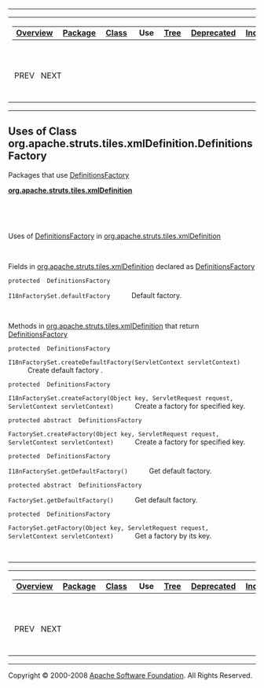------------------------------------------------------------------------

<span id="navbar_top"></span> [](#skip-navbar_top "Skip navigation links")

<table>
<colgroup>
<col width="50%" />
<col width="50%" />
</colgroup>
<tbody>
<tr class="odd">
<td align="left"><span id="navbar_top_firstrow"></span>
<table>
<tbody>
<tr class="odd">
<td align="left"><a href="../../../../../../overview-summary.html.md"><strong>Overview</strong></a> </td>
<td align="left"><a href="../package-summary.html.md"><strong>Package</strong></a> </td>
<td align="left"><a href="../../../../../../org/apache/struts/tiles/xmlDefinition/DefinitionsFactory.html.md" title="class in org.apache.struts.tiles.xmlDefinition"><strong>Class</strong></a> </td>
<td align="left"> <strong>Use</strong> </td>
<td align="left"><a href="../package-tree.html.md"><strong>Tree</strong></a> </td>
<td align="left"><a href="../../../../../../deprecated-list.html.md"><strong>Deprecated</strong></a> </td>
<td align="left"><a href="../../../../../../index-all.html.md"><strong>Index</strong></a> </td>
<td align="left"><a href="../../../../../../help-doc.html.md"><strong>Help</strong></a> </td>
</tr>
</tbody>
</table></td>
<td align="left"></td>
</tr>
<tr class="even">
<td align="left"> PREV   NEXT</td>
<td align="left"><a href="../../../../../../index.html.md?org/apache/struts/tiles/xmlDefinition//class-useDefinitionsFactory.html"><strong>FRAMES</strong></a>    <a href="DefinitionsFactory.html"><strong>NO FRAMES</strong></a>    
<a href="../../../../../../allclasses-noframe.html.md"><strong>All Classes</strong></a></td>
</tr>
</tbody>
</table>

<span id="skip-navbar_top"></span>

------------------------------------------------------------------------

**Uses of Class
 org.apache.struts.tiles.xmlDefinition.DefinitionsFactory**
-----------------------------------------------------------

Packages that use [DefinitionsFactory](../../../../../../org/apache/struts/tiles/xmlDefinition/DefinitionsFactory.html.md "class in org.apache.struts.tiles.xmlDefinition")

[**org.apache.struts.tiles.xmlDefinition**](#org.apache.struts.tiles.xmlDefinition)

  

 

<span id="org.apache.struts.tiles.xmlDefinition"></span>

Uses of [DefinitionsFactory](../../../../../../org/apache/struts/tiles/xmlDefinition/DefinitionsFactory.html.md "class in org.apache.struts.tiles.xmlDefinition") in [org.apache.struts.tiles.xmlDefinition](../../../../../../org/apache/struts/tiles/xmlDefinition/package-summary.html)

 

Fields in [org.apache.struts.tiles.xmlDefinition](../../../../../../org/apache/struts/tiles/xmlDefinition/package-summary.html.md) declared as [DefinitionsFactory](../../../../../../org/apache/struts/tiles/xmlDefinition/DefinitionsFactory.html "class in org.apache.struts.tiles.xmlDefinition")

`protected  DefinitionsFactory`

`I18nFactorySet.defaultFactory`
           Default factory.

 

Methods in [org.apache.struts.tiles.xmlDefinition](../../../../../../org/apache/struts/tiles/xmlDefinition/package-summary.html.md) that return [DefinitionsFactory](../../../../../../org/apache/struts/tiles/xmlDefinition/DefinitionsFactory.html "class in org.apache.struts.tiles.xmlDefinition")

`protected  DefinitionsFactory`

`I18nFactorySet.createDefaultFactory(ServletContext servletContext)`
           Create default factory .

`protected  DefinitionsFactory`

`I18nFactorySet.createFactory(Object key, ServletRequest request, ServletContext servletContext)`
           Create a factory for specified key.

`protected abstract  DefinitionsFactory`

`FactorySet.createFactory(Object key, ServletRequest request, ServletContext servletContext)`
           Create a factory for specified key.

`protected  DefinitionsFactory`

`I18nFactorySet.getDefaultFactory()`
           Get default factory.

`protected abstract  DefinitionsFactory`

`FactorySet.getDefaultFactory()`
           Get default factory.

`protected  DefinitionsFactory`

`FactorySet.getFactory(Object key, ServletRequest request, ServletContext servletContext)`
           Get a factory by its key.

 

------------------------------------------------------------------------

<span id="navbar_bottom"></span> [](#skip-navbar_bottom "Skip navigation links")

<table>
<colgroup>
<col width="50%" />
<col width="50%" />
</colgroup>
<tbody>
<tr class="odd">
<td align="left"><span id="navbar_bottom_firstrow"></span>
<table>
<tbody>
<tr class="odd">
<td align="left"><a href="../../../../../../overview-summary.html.md"><strong>Overview</strong></a> </td>
<td align="left"><a href="../package-summary.html.md"><strong>Package</strong></a> </td>
<td align="left"><a href="../../../../../../org/apache/struts/tiles/xmlDefinition/DefinitionsFactory.html.md" title="class in org.apache.struts.tiles.xmlDefinition"><strong>Class</strong></a> </td>
<td align="left"> <strong>Use</strong> </td>
<td align="left"><a href="../package-tree.html.md"><strong>Tree</strong></a> </td>
<td align="left"><a href="../../../../../../deprecated-list.html.md"><strong>Deprecated</strong></a> </td>
<td align="left"><a href="../../../../../../index-all.html.md"><strong>Index</strong></a> </td>
<td align="left"><a href="../../../../../../help-doc.html.md"><strong>Help</strong></a> </td>
</tr>
</tbody>
</table></td>
<td align="left"></td>
</tr>
<tr class="even">
<td align="left"> PREV   NEXT</td>
<td align="left"><a href="../../../../../../index.html.md?org/apache/struts/tiles/xmlDefinition//class-useDefinitionsFactory.html"><strong>FRAMES</strong></a>    <a href="DefinitionsFactory.html"><strong>NO FRAMES</strong></a>    
<a href="../../../../../../allclasses-noframe.html.md"><strong>All Classes</strong></a></td>
</tr>
</tbody>
</table>

<span id="skip-navbar_bottom"></span>

------------------------------------------------------------------------

Copyright © 2000-2008 [Apache Software Foundation](http://www.apache.org/). All Rights Reserved.
